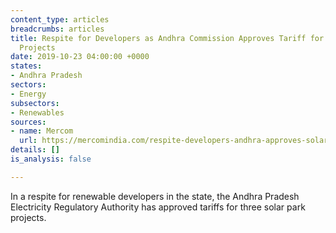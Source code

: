 ```yaml
---
content_type: articles
breadcrumbs: articles
title: Respite for Developers as Andhra Commission Approves Tariff for 1.7 GW of Solar
  Projects
date: 2019-10-23 04:00:00 +0000
states:
- Andhra Pradesh
sectors:
- Energy
subsectors:
- Renewables
sources:
- name: Mercom
  url: https://mercomindia.com/respite-developers-andhra-approves-solar-projects/
details: []
is_analysis: false

---
```

In a respite for renewable developers in the state, the Andhra Pradesh Electricity Regulatory Authority has approved tariffs for three solar park projects.